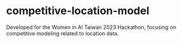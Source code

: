 # competitive-location-model
Developed for the Women in AI Taiwan 2023 Hackathon, focusing on competitive modeling related to location data.
